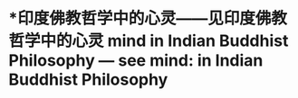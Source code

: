 # \*印度佛教哲学中的心灵——见印度佛教哲学中的心灵 mind in Indian Buddhist Philosophy — see mind: in Indian Buddhist Philosophy
